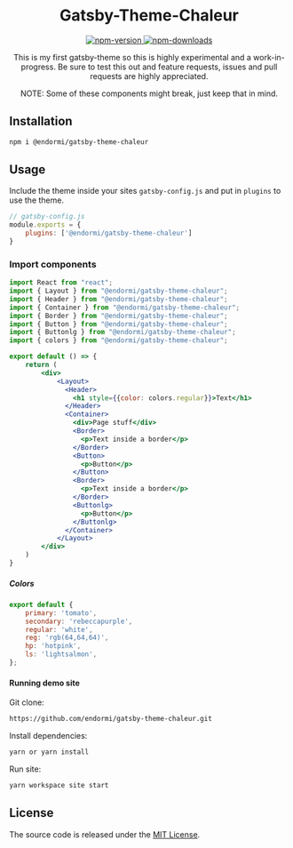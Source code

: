 <h1 align="center">
  Gatsby-Theme-Chaleur
</h1>

<p align="center">
  <a href="https://www.npmjs.com/package/@endormi/gatsby-theme-chaleur">
    <img alt="npm-version" src="https://img.shields.io/npm/v/@endormi/gatsby-theme-chaleur?color=blue">
  </a>
  <a href="https://www.npmjs.com/package/@endormi/gatsby-theme-chaleur">
    <img alt="npm-downloads" src="https://img.shields.io/npm/dt/@endormi/gatsby-theme-chaleur">
  </a>
</p>

<p align="center">
This is my first gatsby-theme so this is highly experimental and a work-in-progress. 
Be sure to test this out and feature requests, issues and pull requests are highly appreciated.
</p>

<p align="center">
NOTE: Some of these components might break, just keep that in mind. 
</p>

## Installation

```sh
npm i @endormi/gatsby-theme-chaleur
```

## Usage

Include the theme inside your sites `gatsby-config.js` and put in `plugins` to use the theme.

```jsx
// gatsby-config.js
module.exports = {
    plugins: ['@endormi/gatsby-theme-chaleur']
}
```

### Import components

```jsx
import React from "react";
import { Layout } from "@endormi/gatsby-theme-chaleur";
import { Header } from "@endormi/gatsby-theme-chaleur";
import { Container } from "@endormi/gatsby-theme-chaleur";
import { Border } from "@endormi/gatsby-theme-chaleur";
import { Button } from "@endormi/gatsby-theme-chaleur";
import { Buttonlg } from "@endormi/gatsby-theme-chaleur";
import { colors } from "@endormi/gatsby-theme-chaleur";

export default () => {
    return (
        <div>
            <Layout>
              <Header>
                <h1 style={{color: colors.regular}}>Text</h1>
              </Header>
              <Container>
                <div>Page stuff</div>
                <Border>
                  <p>Text inside a border</p>
                </Border>
                <Button>
                  <p>Button</p>
                </Button>
                <Border>
                  <p>Text inside a border</p>
                </Border>
                <Buttonlg>
                  <p>Button</p>
                </Buttonlg>
              </Container>
            </Layout>
        </div>
    )
}
```

##### Colors

```jsx
export default {
    primary: 'tomato',
    secondary: 'rebeccapurple',
    regular: 'white',
    reg: 'rgb(64,64,64)',
    hp: 'hotpink',
    ls: 'lightsalmon',
};
```

#### Running demo site

Git clone:

```sh
https://github.com/endormi/gatsby-theme-chaleur.git
```

Install dependencies:

```sh
yarn or yarn install
```

Run site:

```sh
yarn workspace site start
```

## License

The source code is released under the [MIT License](https://github.com/endormi/gatsby-theme-chaleur/blob/master/LICENSE).